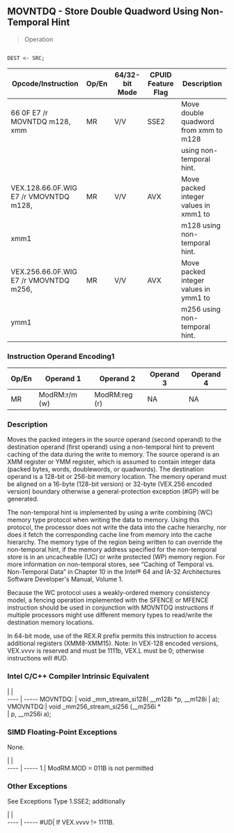 ## MOVNTDQ - Store Double Quadword Using Non-Temporal Hint

> Operation
``` slim

DEST <- SRC;

```

 Opcode/Instruction                    | Op/En| 64/32-bit Mode| CPUID Feature Flag| Description                          
 ---  | --- | --- | --- | ---
 66 0F E7 /r MOVNTDQ m128, xmm         | MR   | V/V           | SSE2              | Move double quadword from xmm to m128
                                       |      |               |                   | using non-temporal hint.             
 VEX.128.66.0F.WIG E7 /r VMOVNTDQ m128,| MR   | V/V           | AVX               | Move packed integer values in xmm1 to
 xmm1                                  |      |               |                   | m128 using non-temporal hint.        
 VEX.256.66.0F.WIG E7 /r VMOVNTDQ m256,| MR   | V/V           | AVX               | Move packed integer values in ymm1 to
 ymm1                                  |      |               |                   | m256 using non-temporal hint.        

### Instruction Operand Encoding1
 Op/En| Operand 1    | Operand 2    | Operand 3| Operand 4
 ---  | --- | --- | --- | ---
 MR   | ModRM:r/m (w)| ModRM:reg (r)| NA       | NA       

### Description
Moves the packed integers in the source operand (second operand) to the destination
operand (first operand) using a non-temporal hint to prevent caching of the
data during the write to memory. The source operand is an XMM register or YMM
register, which is assumed to contain integer data (packed bytes, words, doublewords,
or quadwords). The destination operand is a 128-bit or 256-bit memory location.
The memory operand must be aligned on a 16-byte (128-bit version) or 32-byte
(VEX.256 encoded version) boundary otherwise a general-protection exception
(#GP) will be generated.

The non-temporal hint is implemented by using a write combining (WC) memory
type protocol when writing the data to memory. Using this protocol, the processor
does not write the data into the cache hierarchy, nor does it fetch the corresponding
cache line from memory into the cache hierarchy. The memory type of the region
being written to can override the non-temporal hint, if the memory address specified
for the non-temporal store is in an uncacheable (UC) or write protected (WP)
memory region. For more information on non-temporal stores, see “Caching of
Temporal vs. Non-Temporal Data” in Chapter 10 in the Intel® 64 and IA-32 Architectures
Software Developer's Manual, Volume 1.

Because the WC protocol uses a weakly-ordered memory consistency model, a fencing
operation implemented with the SFENCE or MFENCE instruction should be used in
conjunction with MOVNTDQ instructions if multiple processors might use different
memory types to read/write the destination memory locations.

In 64-bit mode, use of the REX.R prefix permits this instruction to access additional
registers (XMM8-XMM15). Note: In VEX-128 encoded versions, VEX.vvvv is reserved
and must be 1111b, VEX.L must be 0; otherwise instructions will #UD.



### Intel C/C++ Compiler Intrinsic Equivalent
   | |  
---- | -----
 MOVNTDQ: | void _mm_stream_si128( __m128i \*p, __m128i
          | a);                                       
 VMOVNTDQ:| void _mm256_stream_si256 (__m256i \*       
          | p, __m256i a);                            

### SIMD Floating-Point Exceptions
None.

   | |  
---- | -----
 1.| ModRM.MOD = 011B is not permitted

### Other Exceptions
See Exceptions Type 1.SSE2; additionally

   | |  
---- | -----
 #UD| If VEX.vvvv != 1111B.
